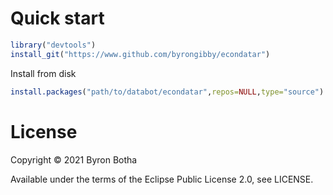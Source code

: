 # Quick start

```r
library("devtools")
install_git("https://www.github.com/byrongibby/econdatar")
```

Install from disk

```r
install.packages("path/to/databot/econdatar",repos=NULL,type="source")
```

# License

Copyright © 2021 Byron Botha

Available under the terms of the Eclipse Public License 2.0, see LICENSE.
